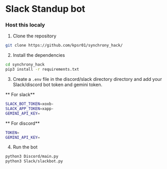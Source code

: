 # Slack Standup bot

### Host this localy
1. Clone the repository
```bash 
git clone https://github.com/kpsr01/synchrony_hack/
``` 

2. Install the dependencies

```bash 
cd synchrony_hack 
pip3 install -r requirements.txt
```

3. Create a `.env` file in the discord/slack directory directory and add your Slack/discord bot token and gemini token.

** For slack**
```bash 
SLACK_BOT_TOKEN=xoxb-
SLACK_APP_TOKEN=xapp-
GEMINI_API_KEY=
```

** For discord**
```bash 
TOKEN=
GEMINI_API_KEY=
```


4. Run the bot
```bash 
python3 Discord/main.py 
python3 Slack/slackbot.py
```

